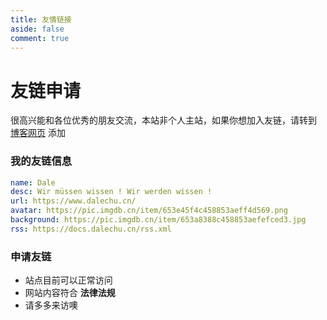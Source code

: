 ```yaml
---
title: 友情链接
aside: false
comment: true
---
```


<script setup>
import Link from "@/views/Link.vue";
</script>

<Link />

# 友链申请

很高兴能和各位优秀的朋友交流，本站非个人主站，如果你想加入友链，请转到 [博客网页](https://www.dalechu.cn/links) 添加

### 我的友链信息

```yml
name: Dale
desc: Wir müssen wissen ! Wir werden wissen !
url: https://www.dalechu.cn/
avatar: https://pic.imgdb.cn/item/653e45f4c458853aeff4d569.png
background: https://pic.imgdb.cn/item/653a8388c458853aefefced3.jpg
rss: https://docs.dalechu.cn/rss.xml
```


### 申请友链

- 站点目前可以正常访问
- 网站内容符合 **法律法规**
- 请多多来访噢


